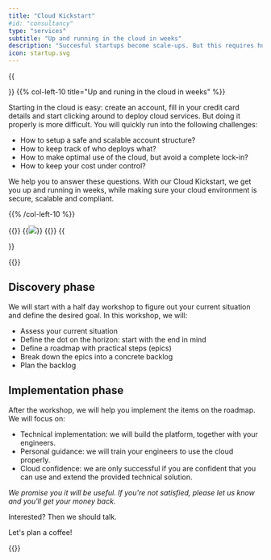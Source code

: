 ```yaml
---
title: "Cloud Kickstart"
#id: "consultancy"
type: "services"
subtitle: "Up and running in the cloud in weeks"
description: "Succesful startups become scale-ups. But this requires huge investments in setting up cloud resources, CI/CD and monitoring and logging. We can do it in weeks and make sure you can manage it yourself."
icon: startup.svg
---
```



{{<section>}}
{{% col-left-10 title="Up and runing in the cloud in weeks" %}}

Starting in the cloud is easy: create an account, fill in your credit card details and start clicking around to deploy cloud services. But doing it properly is more difficult. You will quickly run into the following challenges:

- How to setup a safe and scalable account structure?
- How to keep track of who deploys what?
- How to make optimal use of the cloud, but avoid a complete lock-in?
- How to keep your cost under control?

We help you to answer these questions. With our Cloud Kickstart, we get you up and running in weeks, while making sure your cloud environment is secure, scalable and compliant.

{{% /col-left-10 %}}

{{<col-right-2>}}
{{<img class="img-fluid" src="/img/icons/startup.svg">}}
{{</col-right-2>}}
{{</section>}}

{{<raw>}}

<section class="bg-muted lead">
  <div class="container text-center text-lg-start pt-lg-5">
  <div class="row">
    <div class="col-lg-6">
        <h2>Discovery phase</h2>
        <p>We will start with a half day workshop to figure out your current situation and define the desired goal. In this workshop, we will:</p>
        <ul>
        <li>Assess your current situation</li>
        <li>Define the dot on the horizon: start with the end in mind</li>
        <li>Define a roadmap with practical steps (epics)</li>
        <li>Break down the epics into a concrete backlog</li>
        <li>Plan the backlog</li>
        </ul>
        </p>
    </div>
    <div class="col-lg-6">
        <h2>Implementation phase</h2>
        <p>After the workshop, we will help you implement the items on the roadmap. We will focus on:</p>
        <ul>
        <li>Technical implementation: we will build the platform, together with your engineers.</li>
        <li>Personal guidance: we will train your engineers to use the cloud properly.</li>
        <li>Cloud confidence: we are only successful if you are confident that you can use and extend the provided technical solution.</li>
        </ul>
        </p>
    </div>
    </div>
    <div class="row">
        <div class="col-lg-12 text-center mt-2">
            <i>We promise you it will be useful. If you're not satisfied, please let us know and you'll get your money back.</i>
        </div>
    </div>
    <div class="row mt-5">
      <div class="col-lg-12 text-center">
        <p class="divider-subtitle mt-2 text-bold h4">Interested? Then we should talk.</p>
      </div>
      <div class="mx-auto text-center">
        <a class="btn mt-lg-2 btn-warning" id="book" onclick="showZoomSidebar()">Let's plan a coffee!</a>
        </a>
      </div>
    </div>
  </div>
  </div>
</section>

{{</raw>}}